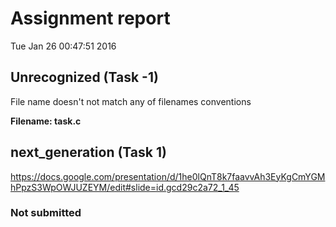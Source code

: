 # Assignment report
Tue Jan 26 00:47:51 2016
## Unrecognized (Task -1)
File name doesn't not match any of filenames conventions

**Filename: task.c**
## next_generation (Task 1)
https://docs.google.com/presentation/d/1he0lQnT8k7faavvAh3EyKgCmYGMhPpzS3WpOWJUZEYM/edit#slide=id.gcd29c2a72_1_45

### Not submitted
